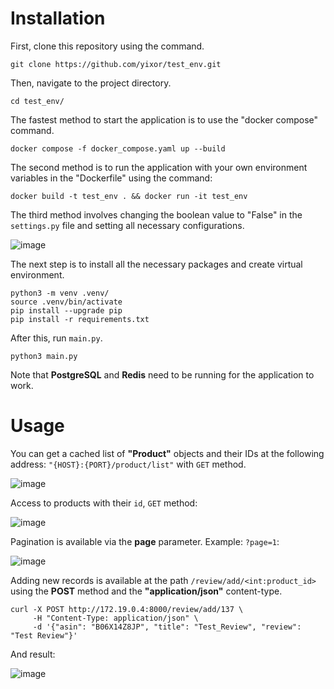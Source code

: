 # Installation

First, clone this repository using the command.
```
git clone https://github.com/yixor/test_env.git
```

Then, navigate to the project directory.
```
cd test_env/
```

The fastest method to start the application is to use the "docker compose" command.
```
docker compose -f docker_compose.yaml up --build
```

The second method is to run the application with your own environment variables in the "Dockerfile" using the command:
```
docker build -t test_env . && docker run -it test_env
```

The third method involves changing the boolean value to "False" in the `settings.py` file and setting all necessary configurations.

![image](https://github.com/yixor/test_env/assets/119937880/b81c8412-0cb0-4b61-b562-677a163197c0)

The next step is to install all the necessary packages and create virtual environment.
```
python3 -m venv .venv/
source .venv/bin/activate
pip install --upgrade pip
pip install -r requirements.txt
```
After this, run `main.py`. 
```
python3 main.py
```
Note that **PostgreSQL** and **Redis** need to be running for the application to work.

# Usage
You can get a cached list of **"Product"** objects and their IDs at the following address: `"{HOST}:{PORT}/product/list"` with `GET` method.

![image](https://github.com/yixor/test_env/assets/119937880/a1ced45d-3fe5-424b-8739-c543bc830f46)

Access to products with their `id`, `GET` method:

![image](https://github.com/yixor/test_env/assets/119937880/c5b3bed4-5d84-40f0-b685-2753812c5886)

Pagination is available via the **page** parameter. Example: `?page=1`:

![image](https://github.com/yixor/test_env/assets/119937880/da6f8270-f5fc-490c-9e42-a86346305a26)

Adding new records is available at the path `/review/add/<int:product_id>` using the **POST** method and the **"application/json"** content-type.

```
curl -X POST http://172.19.0.4:8000/review/add/137 \
     -H "Content-Type: application/json" \
     -d '{"asin": "B06X14Z8JP", "title": "Test_Review", "review": "Test Review"}'
```
And result:

![image](https://github.com/yixor/test_env/assets/119937880/dd76d472-50e1-4e73-bcbd-e8704aefd3e7)
